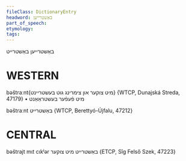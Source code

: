 ```yaml
---
fileClass: DictionaryEntry
headword: באַשטרייען
part_of_speech: 
etymology: 
tags: 
---
```

באַשטרייען
באַשטרייט

WESTERN
========

bəštraːnt{מיט צוקער און צימרינג גוט בעשטריינט} {WTCP, Dunajská Streda, 47179}
	•	מיט פֿעפֿער בעשטראַאַנט

bəštraːnt באַשטרייט {WTCP, Berettyó-Újfalu, 47212}

CENTRAL
========

bəštrajt mɩt cɩkʲər באַשטרייט מיט צוקער {ETCP, Sîg Felső Szek, 47223}